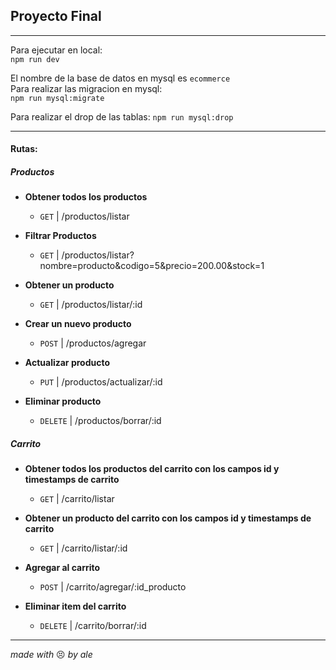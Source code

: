 ## Proyecto Final

---

Para ejecutar en local:  
`npm run dev`

El nombre de la base de datos en mysql es `ecommerce`  
Para realizar las migracion en mysql:  
`npm run mysql:migrate`

Para realizar el drop de las tablas:
`npm run mysql:drop`

---

#### Rutas:

##### Productos

- **Obtener todos los productos**

  - `GET` | /productos/listar

- **Filtrar Productos**

  - `GET` | /productos/listar?nombre=producto&codigo=5&precio=200.00&stock=1

- **Obtener un producto**

  - `GET` | /productos/listar/:id

- **Crear un nuevo producto**

  - `POST` | /productos/agregar

- **Actualizar producto**

  - `PUT` | /productos/actualizar/:id

- **Eliminar producto**
  - `DELETE` | /productos/borrar/:id

##### Carrito

- **Obtener todos los productos del carrito con los campos id y timestamps de carrito**
  - `GET` | /carrito/listar
- **Obtener un producto del carrito con los campos id y timestamps de carrito**

  - `GET` | /carrito/listar/:id

- **Agregar al carrito**

  - `POST` | /carrito/agregar/:id_producto

- **Eliminar item del carrito**
  - `DELETE` | /carrito/borrar/:id

---

_made with_ :persevere: _by ale_
